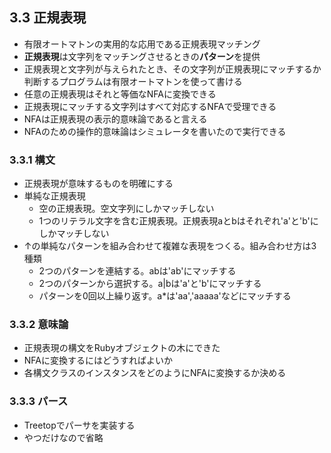 ## 3.3 正規表現

- 有限オートマトンの実用的な応用である正規表現マッチング
- **正規表現**は文字列をマッチングさせるときの**パターン**を提供
- 正規表現と文字列が与えられたとき、その文字列が正規表現にマッチするか判断するプログラムは有限オートマトンを使って書ける
- 任意の正規表現はそれと等価なNFAに変換できる
- 正規表現にマッチする文字列はすべて対応するNFAで受理できる
- NFAは正規表現の表示的意味論であると言える
- NFAのための操作的意味論はシミュレータを書いたので実行できる

### 3.3.1 構文

- 正規表現が意味するものを明確にする
- 単純な正規表現
  - 空の正規表現。空文字列にしかマッチしない
  - 1つのリテラル文字を含む正規表現。正規表現aとbはそれぞれ'a'と'b'にしかマッチしない
- ↑の単純なパターンを組み合わせて複雑な表現をつくる。組み合わせ方は3種類
  - 2つのパターンを連結する。abは'ab'にマッチする
  - 2つのパターンから選択する。a|bは'a'と'b'にマッチする
  - パターンを0回以上繰り返す。a*は'aa','aaaaa'などにマッチする
  
### 3.3.2 意味論
- 正規表現の構文をRubyオブジェクトの木にできた
- NFAに変換するにはどうすればよいか
- 各構文クラスのインスタンスをどのようにNFAに変換するか決める

### 3.3.3 パース
- Treetopでパーサを実装する
- やつだけなので省略

